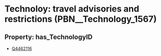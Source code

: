 # Technoloy: __travel advisories and restrictions__ (PBN__Technology_1567)

## Property: has_TechnologyID

* [Q4462116](Q4462116)

